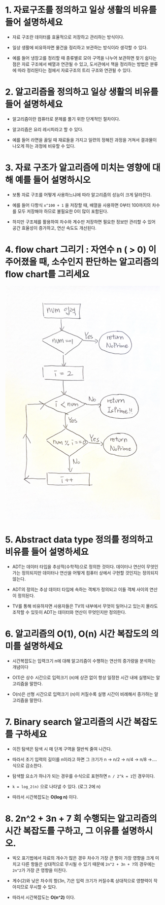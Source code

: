 # 1. 자료구조를 정의하고 일상 생활의 비유를 들어 설명하세요

- 자료 구조란 데이터를 효율적으로 저장하고 관리하는 방식이다.

- 일상 생활에 비유하자면 물건을 정리하고 보관하는 방식이라 생각할 수 있다.

- 예를 들어 냉장고를 정리할 때 종류별로 모아 구역을 나누어 보관하면 찾기 쉽다는 점은 자료 구조에서 배열과 연관될 수 있고, 도서관에서 책을 정리하는 방법은 분류에 따라 정리된다는 점에서 자료구조의 트리 구조와 연관될 수 있다.



# 2. 알고리즘을 정의하고 일상 생활의 비유를 들어 설명하세요

- 알고리즘이란 컴퓨터로 문제를 풀기 위한 단계적인 절차이다.

- 알고리즘은 요리 레시피라고 할 수 있다.

- 예를 들어 라면을 끓일 때 재료들을 가지고 일련의 정해진 과정을 거쳐서 결과물이 나오게 하는 과정에 비유할 수 있다.



# 3. 자료 구조가 알고리즘에 미치는 영향에 대해 예를 들어 설명하시오

- 보통 자료 구조를 어떻게 사용하느냐에 따라 알고리즘의 성능이 크게 달라진다.

- 예를 들어 다항식 `x^100 + 1` 을 저장할 때, 배열을 사용하면 0부터 100까지의 차수를 모두 저장해야 하므로 불필요한 0이 많이 포함된다.  

- 하지만 구조체를 활용하여 차수와 계수만 저장하면 필요한 정보만 관리할 수 있어 공간 효율성이 증가하고, 연산 속도도 개선된다.




# 4. flow chart 그리기 : 자연수 n ( > 0) 이 주어졌을 때, 소수인지 판단하는 알고리즘의 flow chart를 그리세요

![자연수 num 입력 후 소수 판별 과정](image/chap1_4.jpg)


# 5. Abstract data type 정의를 정의하고 비유를 들어 설명하세요



- ADT는 데이터 타입을 추상적(수학적)으로 정의한 것이다. 데이터나 연산이 무엇인가는 정의되지만 데이터나 연산을 어떻게 컴퓨터 상에서 구현할 것인지는 정의되지 않는다.

- ADT의 정의는 추상 데이터 타입에 속하는 객체가 정의되고 이들 객체 사이의 연산이 정의된다.

- TV를 통해 비유하자면 사용자들은 TV의 내부에서 무엇이 일어나고 있는지 몰라도 조작할 수 있듯이 ADT는 데이터와 연산이 무엇인지만 정의한다.



# 6. 알고리즘의 O(1), O(n) 시간 복잡도의 의미를 설명하세요

- 시간복잡도는 입력크기 n에 대해 알고리즘이 수행하는 연산의 증가량을 분석하는 개념이다

- O(1)은 상수 시간으로 입력크기 (n)에 상관 없이 항상 일정한 시간 내에 실행되는 알고리즘을 말한다.

- O(n)은 선형 시간으로 입력크기 (n)이 커질수록 실행 시간이 비례해서 증가하는 알고리즘을 말한다.



# 7. Binary search 알고리즘의 시간 복잡도를 구하세요

- 이진 탐색은 탐색 시 매 단계 구역을 절반씩 줄여 나간다.

- 따라서 초기 입력의 길이를 n이라고 하면 그 크기가 n -> n/2 -> n/4 -> n/8 ->.... 식으로 감소한다.

- 탐색할 요소가 하나가 되는 경우를 수식으로 표현하면 `n / 2^k = 1`인 경우이다.

- `k = log_2(n)` 으로 나타낼 수 있다. (로그 2에 n)

- 따라서 시간복잡도는 **O(log n)** 이다.



# 8. 2n^2 + 3n + 7 회 수행되는 알고리즘의 시간 복잡도를 구하고, 그 이유를 설명하시오.

- 빅오 표기법에서 자료의 개수가 많은 경우 차수가 가장 큰 항이 가장 영향을 크게 미치고 다른 항들은 상대적으로 무시될 수 있기 때문에 `2n^2 + 3n + 7`의 경우에는 `2n^2`가 가장 큰 영향을 미친다.

- 계수(2)와 낮은 차수의 항(3n, 7)은 입력 크기가 커질수록 상대적으로 영향력이 작아지므로 무시할 수 있다.

- 따라서 시간복잡도는 **O(n^2)** 이다.